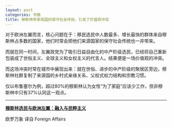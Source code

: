 ```yaml
---
layout: post
categories: 书摘
title: 穆斯林带来母国的保守社会传统，引发了价值观冲突
---
```


对于欧洲左翼而言，核心问题在于：移民选民中人数最多、增长最快的群体来自穆斯林占多数的国家，他们时常会把他们来源国家的保守社会传统也一并带来。

而就在同一时间，左翼政党为了吸引日益自由化的中产阶级选民，已经将自己重新包装成了世俗主义、全球主义和女权主义的代言人。结果便是一场价值观的冲突。

而这场冲突时常在城市中展现出来：就在世俗、进步的中产阶级的聚居区旁边，穆斯林社群复制了来源国的乡村式亲缘关系、父权式权力结构和宗教习惯。

仅以布鲁塞尔为例，超过80%的穆斯林认为女性“为了家庭”应该少工作，但非穆斯林中只有37%认同这一观点。

---

**[穆斯林选民与欧洲左翼：融入与民粹主义](https://mp.weixin.qq.com/s/WgRFram8UyK6AW1cz6DAyQ)**

欧罗万象 译自 Foreign Affairs